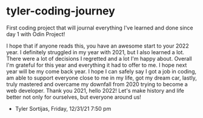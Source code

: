 # tyler-coding-journey
First coding project that will journal everything I've learned and done since day 1 with Odin Project!

I hope that if anyone reads this, you have an awesome start to your 2022 year. I definitely struggled in my year with 2021, but I also learned a lot. There were a lot of decisions I regretted and a lot I'm happy about. Overall I'm grateful for this year and everything it had to offer to me. I hope next year will be my come back year. 
I hope I can safely say I got a job in coding, am able to support everyone close to me in my life, got my dream car, lastly, truly mastered and overcame my downfall from 2020 trying to become a web developer.
Thank you 2021, hello 2022! 
Let's make history and life better not only for ourselves, but everyone around us!

- Tyler Sortijas, Friday, 12/31/21 7:50 pm 